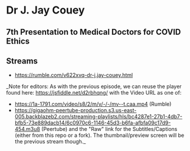 # Dr J. Jay Couey
## 7th Presentation to Medical Doctors for COVID Ethics

## Streams
- https://rumble.com/v622xvq-dr-j.jay-couey.html 

_Note for editors: As with the previous episode, we can reuse the player found here: https://jsfiddle.net/d2rbhqng/ with the Video URL as one of:
- https://1a-1791.com/video/s8/2/m/v/-/-/mv--t.caa.mp4 (Rumble)
- https://gigaohm-peertube-production.s3.us-east-005.backblazeb2.com/streaming-playlists/hls/bc4287e1-27b1-4db7-bfb5-73e889dacb14/6c0970c6-1146-45d3-b6fa-afbfa09c17d9-454.m3u8 (Peertube)
and the "Raw" link for the Subtitles/Captions (either from this repo or a fork). The thumbnail/preview screen will be the previous stream though._

